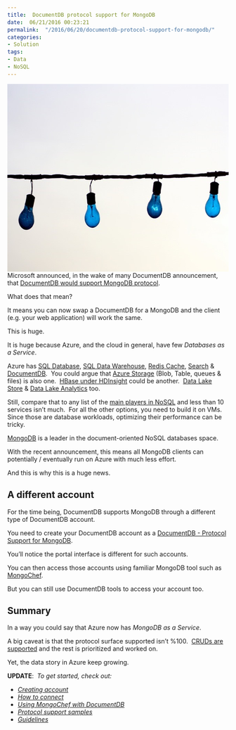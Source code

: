 ```yaml
---
title:  DocumentDB protocol support for MongoDB
date:  06/21/2016 00:23:21
permalink:  "/2016/06/20/documentdb-protocol-support-for-mongodb/"
categories:
- Solution
tags:
- Data
- NoSQL
---
```

<a href="assets/2016/6/documentdb-protocol-support-for-mongodb/pexels-photo-91413.jpg"><img style="background-image:none;float:left;padding-top:0;padding-left:0;margin:0 10px 0 0;display:inline;padding-right:0;border:0;" title="pexels-photo-91413" src="assets/2016/6/documentdb-protocol-support-for-mongodb/pexels-photo-91413_thumb.jpg" alt="pexels-photo-91413" width="640" height="427" align="left" border="0" /></a>Microsoft announced, in the wake of many DocumentDB announcement, that <a href="https://azure.microsoft.com/en-us/documentation/articles/documentdb-protocol-mongodb/" target="_blank">DocumentDB would support MongoDB protocol</a>.

What does that mean?

It means you can now swap a DocumentDB for a MongoDB and the client (e.g. your web application) will work the same.

This is huge.

It is huge because Azure, and the cloud in general, have few <em>Databases as a Service</em>.

Azure has <a href="https://azure.microsoft.com/en-us/services/sql-database/" target="_blank">SQL Database</a>, <a href="https://azure.microsoft.com/en-us/services/sql-data-warehouse/" target="_blank">SQL Data Warehouse</a>, <a href="https://azure.microsoft.com/en-us/services/cache/" target="_blank">Redis Cache</a>, <a href="https://azure.microsoft.com/en-us/services/search/" target="_blank">Search</a> &amp; <a href="https://azure.microsoft.com/en-us/services/documentdb/" target="_blank">DocumentDB</a>.  You could argue that <a href="https://azure.microsoft.com/en-us/services/storage/" target="_blank">Azure Storage</a> (Blob, Table, queues &amp; files) is also one.  <a href="https://azure.microsoft.com/en-us/services/hdinsight/" target="_blank">HBase under HDInsight</a> could be another.  <a href="https://azure.microsoft.com/en-us/services/data-lake-store/" target="_blank">Data Lake Store</a> &amp; <a href="https://azure.microsoft.com/en-us/services/data-lake-analytics/" target="_blank">Data Lake Analytics</a> too.

Still, compare that to any list of the <a href="https://en.wikipedia.org/wiki/NoSQL#Types_and_examples_of_NoSQL_databases" target="_blank">main players in NoSQL</a> and less than 10 services isn’t much.  For all the other options, you need to build it on VMs.  Since those are database workloads, optimizing their performance can be tricky.

<a href="https://www.mongodb.com/" target="_blank">MongoDB</a> is a leader in the document-oriented NoSQL databases space.

With the recent announcement, this means all MongoDB clients can potentially / eventually run on Azure with much less effort.

And this is why this is a huge news.
<h2>A different account</h2>
For the time being, DocumentDB supports MongoDB through a different type of DocumentDB account.

You need to create your DocumentDB account as a <a href="https://azure.microsoft.com/en-us/documentation/articles/documentdb-create-mongodb-account/" target="_blank">DocumentDB - Protocol Support for MongoDB</a>.

You’ll notice the portal interface is different for such accounts.

You can then access those accounts using familiar MongoDB tool such as <a href="https://azure.microsoft.com/en-us/documentation/articles/documentdb-mongodb-mongochef/" target="_blank">MongoChef</a>.

But you can still use DocumentDB tools to access your account too.
<h2>Summary</h2>
In a way you could say that Azure now has <em>MongoDB as a Service</em>.

A big caveat is that the protocol surface supported isn’t %100.  <a href="https://azure.microsoft.com/en-us/documentation/articles/documentdb-protocol-mongodb/#what-is-documentdb-protocol-support-for-mongodb" target="_blank">CRUDs are supported</a> and the rest is prioritized and worked on.

Yet, the data story in Azure keep growing.

<strong>UPDATE</strong>:  <em>To get started, check out:</em>
<ul>
 	<li><em><a href="https://azure.microsoft.com/en-us/documentation/articles/documentdb-create-mongodb-account/" target="_blank">Creating account</a></em></li>
 	<li><em><a href="https://azure.microsoft.com/en-us/documentation/articles/documentdb-connect-mongodb-account/" target="_blank">How to connect</a></em></li>
 	<li><em><a href="https://azure.microsoft.com/en-us/documentation/articles/documentdb-mongodb-mongochef/" target="_blank">Using MongoChef with DocumentDB</a></em></li>
 	<li><em><a href="https://azure.microsoft.com/en-us/documentation/articles/documentdb-mongodb-samples/" target="_blank">Protocol support samples</a></em></li>
 	<li><em><a href="https://azure.microsoft.com/en-us/documentation/articles/documentdb-mongodb-guidelines/" target="_blank">Guidelines</a></em></li>
</ul>
&nbsp;